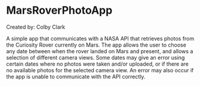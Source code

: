 # MarsRoverPhotoApp
Created by: Colby Clark

A simple app that communicates with a NASA API that retrieves photos from the Curiosity Rover currently on Mars.
The app allows the user to choose any date between when the rover landed on Mars and present, and allows a selection of different camera views.
Some dates may give an error using certain dates where no photos were taken and/or uploaded, or if there are no available photos for the selected
camera view.
An error may also occur if the app is unable to communicate with the API correctly.
